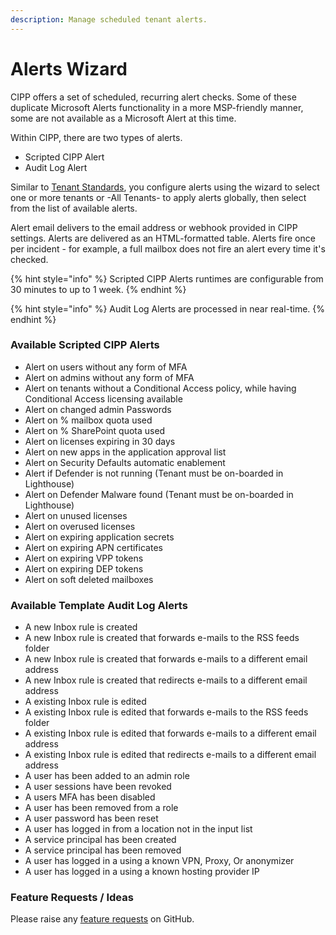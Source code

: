 ```yaml
---
description: Manage scheduled tenant alerts.
---
```


# Alerts Wizard

CIPP offers a set of scheduled, recurring alert checks. Some of these duplicate Microsoft Alerts functionality in a more MSP-friendly manner, some are not available as a Microsoft Alert at this time.

Within CIPP, there are two types of alerts.&#x20;

- Scripted CIPP Alert
- Audit Log Alert

Similar to [Tenant Standards](https://github.com/KelvinTegelaar/CIPP/blob/website/docs/user/usingcipp/standards/README.md), you configure alerts using the wizard to select one or more tenants or -All Tenants- to apply alerts globally, then select from the list of available alerts.

Alert email delivers to the email address or webhook provided in CIPP settings. Alerts are delivered as an HTML-formatted table. Alerts fire once per incident - for example, a full mailbox does not fire an alert every time it's checked.

{% hint style="info" %}
Scripted CIPP Alerts runtimes are configurable from 30 minutes to up to 1 week.
{% endhint %}

{% hint style="info" %}
Audit Log Alerts are processed in near real-time.
{% endhint %}

### Available Scripted CIPP Alerts

- Alert on users without any form of MFA
- Alert on admins without any form of MFA
- Alert on tenants without a Conditional Access policy, while having Conditional Access licensing available
- Alert on changed admin Passwords
- Alert on % mailbox quota used
- Alert on % SharePoint quota used
- Alert on licenses expiring in 30 days
- Alert on new apps in the application approval list
- Alert on Security Defaults automatic enablement
- Alert if Defender is not running (Tenant must be on-boarded in Lighthouse)
- Alert on Defender Malware found (Tenant must be on-boarded in Lighthouse)
- Alert on unused licenses
- Alert on overused licenses
- Alert on expiring application secrets
- Alert on expiring APN certificates
- Alert on expiring VPP tokens
- Alert on expiring DEP tokens
- Alert on soft deleted mailboxes

### Available Template Audit Log Alerts

- A new Inbox rule is created
- A new Inbox rule is created that forwards e-mails to the RSS feeds folder
- A new Inbox rule is created that forwards e-mails to a different email address
- A new Inbox rule is created that redirects e-mails to a different email address
- A existing Inbox rule is edited
- A existing Inbox rule is edited that forwards e-mails to the RSS feeds folder
- A existing Inbox rule is edited that forwards e-mails to a different email address
- A existing Inbox rule is edited that redirects e-mails to a different email address
- A user has been added to an admin role
- A user sessions have been revoked
- A users MFA has been disabled
- A user has been removed from a role
- A user password has been reset
- A user has logged in from a location not in the input list
- A service principal has been created
- A service principal has been removed
- A user has logged in a using a known VPN, Proxy, Or anonymizer
- A user has logged in a using a known hosting provider IP

### Feature Requests / Ideas

Please raise any [feature requests](https://github.com/KelvinTegelaar/CIPP/issues/new?assignees=&labels=enhancement%2Cno-priority&projects=&template=feature.yml&title=%5BFeature+Request%5D%3A+) on GitHub.
